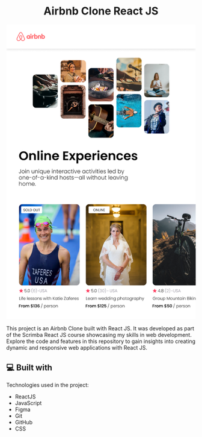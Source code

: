 <h1 align="center" id="title">Airbnb Clone React JS</h1>

<p align="center"><img src="./public/AirBnb Experiences.png" alt="project-image""></p>

<p id="description">This project is an Airbnb Clone built with React JS. It was developed as part of the Scrimba React JS course showcasing my skills in web development. Explore the code and features in this repository to gain insights into creating dynamic and responsive web applications with React JS.</p>

  
  
<h2>💻 Built with</h2>

Technologies used in the project:

*   ReactJS
*   JavaScript
*   Figma
*   Git
*   GitHub
*   CSS
